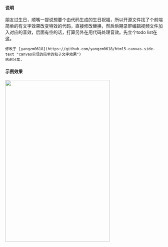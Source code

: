 #### 说明
朋友过生日，顺嘴一提说想要个由代码生成的生日祝福，所以开源文件找了个前端简单的有文字效果改变特效的代码，直接修改替换，然后后期录屏编辑视频文件加入对应的音效，后面有空的话，打算另外在用代码处理音效。先立个todo list在这。
```
修改于 [yangzm0618](https://github.com/yangzm0618/html5-canvas-side-text "canvas实现的简单的粒子文字效果") 
感谢分享.
```

#### 示例效果
<img src="https://github.com/HiutingYin/happyBirthday/blob/master/image/example.gif" width="334" height="515" align="middle" />
